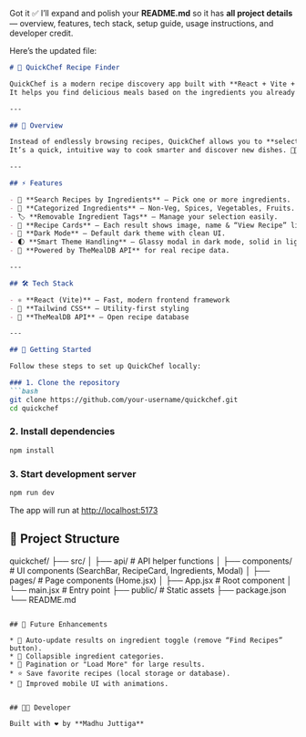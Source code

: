 Got it ✅ I’ll expand and polish your **README.md** so it has **all project details** — overview, features, tech stack, setup guide, usage instructions, and developer credit.

Here’s the updated file:

````markdown
# 🍳 QuickChef Recipe Finder

QuickChef is a modern recipe discovery app built with **React + Vite + Tailwind CSS**.  
It helps you find delicious meals based on the ingredients you already have at home, powered by [TheMealDB API](https://www.themealdb.com/).

---

## 📖 Overview

Instead of endlessly browsing recipes, QuickChef allows you to **select multiple ingredients** and instantly see only the recipes that include **all of them**.  
It’s a quick, intuitive way to cook smarter and discover new dishes. 👨‍🍳

---

## ⚡ Features

- 🔎 **Search Recipes by Ingredients** – Pick one or more ingredients.  
- 🍗 **Categorized Ingredients** – Non-Veg, Spices, Vegetables, Fruits.  
- 🏷 **Removable Ingredient Tags** – Manage your selection easily.  
- 🥘 **Recipe Cards** – Each result shows image, name & “View Recipe” link.  
- 🌙 **Dark Mode** – Default dark theme with clean UI.  
- 🌓 **Smart Theme Handling** – Glassy modal in dark mode, solid in light mode.  
- 🔗 **Powered by TheMealDB API** for real recipe data.  

---

## 🛠 Tech Stack

- ⚛️ **React (Vite)** – Fast, modern frontend framework  
- 🎨 **Tailwind CSS** – Utility-first styling  
- 🍴 **TheMealDB API** – Open recipe database  

---

## 🚀 Getting Started

Follow these steps to set up QuickChef locally:

### 1. Clone the repository
```bash
git clone https://github.com/your-username/quickchef.git
cd quickchef
````

### 2. Install dependencies

```bash
npm install
```

### 3. Start development server

```bash
npm run dev
```

The app will run at [http://localhost:5173](http://localhost:5173)

## 📂 Project Structure

quickchef/
├── src/
│   ├── api/              # API helper functions
│   ├── components/       # UI components (SearchBar, RecipeCard, Ingredients, Modal)
│   ├── pages/            # Page components (Home.jsx)
│   ├── App.jsx           # Root component
│   └── main.jsx          # Entry point
├── public/               # Static assets
├── package.json
└── README.md
```

## 🎯 Future Enhancements

* 🔄 Auto-update results on ingredient toggle (remove “Find Recipes” button).
* 📂 Collapsible ingredient categories.
* 📑 Pagination or "Load More" for large results.
* ⭐ Save favorite recipes (local storage or database).
* 📱 Improved mobile UI with animations.


## 👨‍💻 Developer

Built with ❤️ by **Madhu Juttiga**
